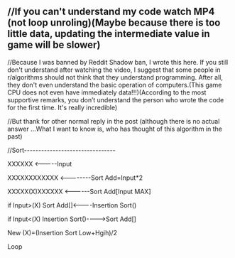 //If you can't understand my code watch MP4 (not loop unroling)(Maybe because there is too little data, updating the intermediate value in game will be slower)
-------------------
//Because I was banned by Reddit Shadow ban, I wrote this here. If you still don't understand after watching the video, I suggest that some people in r/algorithms should not think that they understand programming. After all, they don't even understand the basic operation of computers.(This game CPU does not even have immediately data!!!)(According to the most supportive remarks, you don’t understand the person who wrote the code for the first time. It's really incredible)

//But thank for other normal reply in the post (although there is no actual answer ...What I want to know is, who has thought of this algorithm in the past)

//Sort--------------------------------

XXXXXX <-----Input

XXXXXXXXXXXX <--------Sort Add=Input*2

XXXXX(X)XXXXXX <------Sort Add[Input MAX]

if Input>(X) Sort Add[]<----Insertion Sort() 

if Input<(X) Insertion Sort()---->Sort Add[] 

New (X)=(Insertion Sort Low+Hgih)/2

Loop
